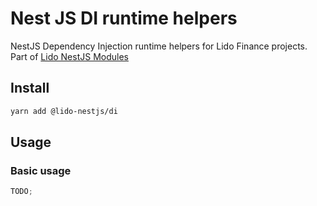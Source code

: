 # Nest JS DI runtime helpers

NestJS Dependency Injection runtime helpers for Lido Finance projects.
Part of [Lido NestJS Modules](https://github.com/lidofinance/lido-nestjs-modules/#readme)

## Install

```bash
yarn add @lido-nestjs/di
```

## Usage

### Basic usage

```ts
TODO;
```

